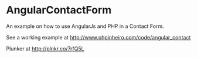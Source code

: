 AngularContactForm
==================
An example on how to use AngularJs and PHP in a Contact Form.

See a working example at http://www.phpinheiro.com/code/angular_contact

Plunker at http://plnkr.co/7rfQ5L
